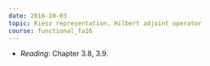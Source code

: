 ```yaml
---
date: 2016-10-03
topic: Riesz representation, Hilbert adjoint operator
course: functional_fa16
---
```

- *Reading*: Chapter 3.8, 3.9.
